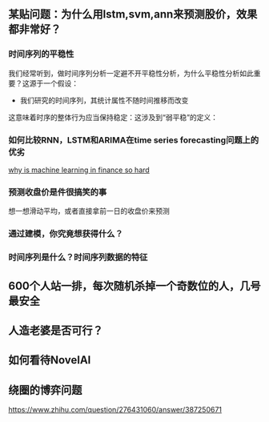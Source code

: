 ## 某贴问题：为什么用lstm,svm,ann来预测股价，效果都非常好？

### 时间序列的平稳性

我们经常听到，做时间序列分析一定避不开平稳性分析，为什么平稳性分析如此重要？这源于一个假设：

* 我们研究的时间序列，其统计属性不随时间推移而改变

这意味着时序的整体行为应当保持稳定：这涉及到“弱平稳”的定义：



### 如何比较RNN，LSTM和ARIMA在time series forecasting问题上的优劣

[why is machine learning in finance so hard](https://www.hardikp.com/2018/02/11/why-is-machine-learning-in-finance-so-hard/)



### 预测收盘价是件很搞笑的事

想一想滑动平均，或者直接拿前一日的收盘价来预测



### 通过建模，你究竟想获得什么？



### 时间序列是什么？时间序列数据的特征





## 600个人站一排，每次随机杀掉一个奇数位的人，几号最安全





## 人造老婆是否可行？





## 如何看待NovelAI



## 绕圈的博弈问题

https://www.zhihu.com/question/276431060/answer/387250671

